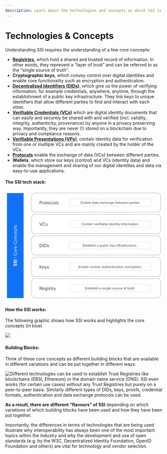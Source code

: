 ```yaml
---
description: Learn about the technologies and concepts on which SSI is based.
---
```


# Technologies & Concepts

Understanding SSI requires the understanding of a few core concepts:

* [**Registries**](registries.md), which hold a shared and trusted record of information. In other words, they represent a “layer of trust” and can be referred to as the “single source of truth”.
* **Cryptographic keys**, which convey control over digital identities and enable core functionality such as encryption and authentication.
* [**Decentralized Identifiers (DIDs)**](decentralised-identifiers-dids.md), which give us the power of verifying information, for example credentials, anywhere, anytime, through the establishment of a public key infrastructure. They link keys to unique identifiers that allow different parties to find and interact with each other.
* [**Verifiable Credentials** **(VCs)**](verifiable-credentials-vcs-and-verifiable-presentations-vps.md) which are digital identity documents that can easily and securely be shared with and verified (incl. validity, integrity, authenticity, provenance) by anyone in a privacy preserving way. Importantly, they are never (!) stored on a blockchain due to privacy and compliance reasons.
* [**Verifiable Presentations (VPs)**](verifiable-presentations-vps.md), contain identity data for verification from one or multiple VCs and are mainly created by the holder of the VCs.
* [**Protocols**](data-exchange-protocols.md) enable the exchange of data (VCs) between different parties.&#x20;
* **Wallets**, which store our keys (control) and VCs (identity data) and enable the management and sharing of our digital identities and data via easy-to-use applications.

#### The SSI tech stack:

![](<../../../.gitbook/assets/Screenshot 2022-03-16 at 13.16.32.png>)



#### How the SSI works:

The following graphic shows how SSI works and highlights the core concepts (in blue)



![](https://images.squarespace-cdn.com/content/v1/609c0ddf94bcc0278a7cbdb4/6276f3d0-2d29-4664-be03-65d555fb824c/Screenshot+2022-03-09+at+08.26.35.png?format=2500w)

#### Building Blocks:

Think of these core concepts as different building blocks that are available in different variations and can be put together in different ways:

![Different technologies can be used to establish Trust Registries like blockchains (EBSI, Ethereum) or the domain name service (DNS). SSI even works (for certain use cases) without any Trust Registries but purely on a peer-to-peer basis. Similarly different types of DIDs, keys, proofs, credential formats,  authentication and data exchange protocols can be used.](https://images.squarespace-cdn.com/content/v1/609c0ddf94bcc0278a7cbdb4/1646980697410-HI3ESFOZM2HT5DZ12HG8/Screenshot+2022-03-10+at+09.34.37.png?format=1500w)

**As a result, there are** **different “flavours” of SSI** depending on which variations of which building blocks have been used and how they have been put together.

Importantly, the differences in terms of technologies that are being used illustrate why interoperability has always been one of the most important topics within the industry and why the development and use of open standards (e.g. by the W3C, Decentralized Identity Foundation, OpenID Foundation and others) are vital for technology and vendor selection.

